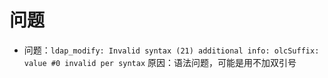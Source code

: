 # 问题

* 问题：`ldap_modify: Invalid syntax (21) additional info: olcSuffix: value #0 invalid per syntax`
  原因：语法问题，可能是用不加双引号

